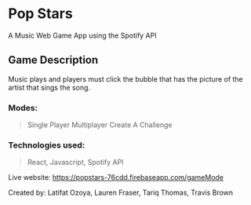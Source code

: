 # Pop Stars

A Music Web Game App using the Spotify API

## Game Description
Music plays and players must click the bubble that has the picture of the artist that sings the song.

### Modes:
> Single Player
> Multiplayer 
> Create A Challenge

### Technologies used:
> React, Javascript, Spotify API

Live website: https://popstars-76cdd.firebaseapp.com/gameMode

Created by: Latifat Ozoya, Lauren Fraser, Tariq Thomas, Travis Brown